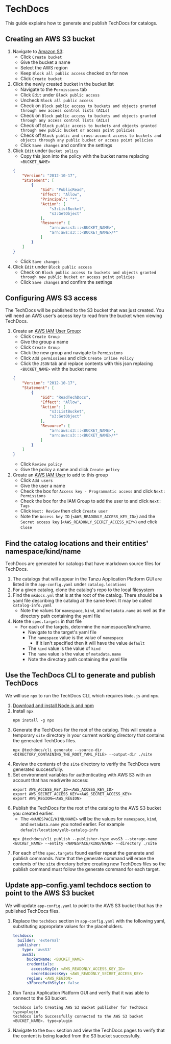 # TechDocs

This guide explains how to generate and publish TechDocs for catalogs.

## Creating an AWS S3 bucket

1. Navigate to [Amazon S3](https://s3.console.aws.amazon.com/s3/home):
    - Click `Create bucket`
    - Give the bucket a name
    - Select the AWS region
    - Keep `Block all public access` checked on for now
    - Click `Create bucket`
1. Click the newly created bucket in the bucket list
    - Navigate to the `Permissions` tab
    - Click `Edit` under `Block public access`
    - Uncheck `Block all public access`
    - Check on `Block public access to buckets and objects granted through new access control lists (ACLs)`
    - Check on `Block public access to buckets and objects granted through any access control lists (ACLs)`
    - Check off `Block public access to buckets and objects granted through new public bucket or access point policies`
    - Check off `Block public and cross-account access to buckets and objects through any public bucket or access point policies`
    - Click `Save changes` and confirm the settings
1. Click `Edit` under `Bucket policy`
    - Copy this json into the policy with the bucket name replacing `<BUCKET_NAME>`
    ```json
    {
        "Version": "2012-10-17",
        "Statement": [
            {
                "Sid": "PublicRead",
                "Effect": "Allow",
                "Principal": "*",
                "Action": [
                    "s3:ListBucket",
                    "s3:GetObject"
                ],
                "Resource": [
                    "arn:aws:s3:::<BUCKET_NAME>",
                    "arn:aws:s3:::<BUCKET_NAME>/*"
                ]
            }
        ]
    }
    ```
    - Click `Save changes`
1. Click `Edit` under `Block public access`
    - Check on `Block public access to buckets and objects granted through new public bucket or access point policies`
    - Click `Save changes` and confirm the settings


## Configuring AWS S3 access

The TechDocs will be published to the S3 bucket that was just created. You will need an AWS user's access key to read from the bucket when viewing TechDocs.

1. Create an [AWS IAM User Group](https://console.aws.amazon.com/iamv2/home#/groups):
    - Click `Create Group`
    - Give the group a name
    - Click `Create Group`
    - Click the new group and navigate to `Permissions`
    - Click `Add permissions` and click `Create Inline Policy`
    - Click the `JSON` tab and replace contents with this json replacing `<BUCKET_NAME>` with the bucket name
    ```json
    {
        "Version": "2012-10-17",
        "Statement": [
            {
                "Sid": "ReadTechDocs",
                "Effect": "Allow",
                "Action": [
                    "s3:ListBucket",
                    "s3:GetObject"
                ],
                "Resource": [
                    "arn:aws:s3:::<BUCKET_NAME>",
                    "arn:aws:s3:::<BUCKET_NAME>/*"
                ]
            }
        ]
    }
    ```
    - Click `Review policy`
    - Give the policy a name and click `Create policy`
1. Create an [AWS IAM User](https://console.aws.amazon.com/iamv2/home#/users) to add to this group
   - Click `Add users`
   - Give the user a name
   - Check the box for `Access key - Programmatic access` and click `Next: Permissions`
   - Check the box for the IAM Group to add the user to and click `Next: Tags`
   - Click `Next: Review` then click `Create user`
   - Note the `Access key ID` (`<AWS_READONLY_ACCESS_KEY_ID>`) and the `Secret access key` (`<AWS_READONLY_SECRET_ACCESS_KEY>`) and click `Close`


## Find the catalog locations and their entities' namespace/kind/name

TechDocs are generated for catalogs that have markdown source files for TechDocs.

1. The catalogs that will appear in the Tanzu Application Platform GUI are listed in the `app-config.yaml` under `catalog.locations`
1. For a given catalog, clone the catalog's repo to the local filesystem
1. Find the `mkdocs.yml` that is at the root of the catalog. There should be a yaml file describing the catalog at the same level. It may be called `catalog-info.yaml`
    - Note the values for `namespace`, `kind`, and `metadata.name` as well as the directory path containing the yaml file
1. Note the `spec.targets` in that file
    - For each of the targets, determine the namespace/kind/name.
        - Navigate to the target's yaml file
        - The `namespace` value is the value of `namespace`
            - if it isn't specified then it will have the value `default`
        - The `kind` value is the value of `kind`
        - The `name` value is the value of `metadata.name`
        - Note the directory path containing the yaml file

## Use the TechDocs CLI to generate and publish TechDocs

We will use `npx` to run the TechDocs CLI, which requires `Node.js` and `npm`.

1. [Download and install Node.js and npm](https://docs.npmjs.com/downloading-and-installing-node-js-and-npm)
1. Install `npx`
    ```shell
    npm install -g npx
    ```
1. Generate the TechDocs for the root of the catalog. This will create a temporary `site` directory in your current working directory that contains the generated TechDocs files.
    ```shell
    npx @techdocs/cli generate --source-dir <DIRECTORY_CONTAINING_THE_ROOT_YAML_FILE> --output-dir ./site
    ```
1. Review the contents of the `site` directory to verify the TechDocs were generated successfully.
1. Set environment variables for authenticating with AWS S3 with an account that has read/write access:
    ```shell
    export AWS_ACCESS_KEY_ID=<AWS_ACCESS_KEY_ID>
    export AWS_SECRET_ACCESS_KEY=<AWS_SECRET_ACCESS_KEY>
    export AWS_REGION=<AWS_REGION>
    ```
1. Publish the TechDocs for the root of the catalog to the AWS S3 bucket you created earlier.
    - The `<NAMESPACE/KIND/NAME>` will be the values for `namespace`, `kind`, and `metadata.name` you noted earlier. For example `default/location/yelb-catalog-info`
    ```shell
    npx @techdocs/cli publish --publisher-type awsS3 --storage-name <BUCKET_NAME> --entity <NAMESPACE/KIND/NAME> --directory ./site
    ```
1. For each of the `spec.targets` found earlier repeat the generate and publish commands. Note that the generate command will erase the contents of the `site` directory before creating new TechDocs files so the publish command must follow the generate command for each target.

## Update app-config.yaml techdocs section to point to the AWS S3 bucket

We will update `app-config.yaml` to point to the AWS S3 bucket that has the published TechDocs files.

1. Replace the `techdocs` section in `app-config.yaml` with the following yaml, substituting appropriate values for the placeholders.
    ```yaml
    techdocs:
      builder: 'external'
      publisher:
        type: 'awsS3'
        awsS3:
          bucketName: <BUCKET_NAME>
          credentials:
            accessKeyId: <AWS_READONLY_ACCESS_KEY_ID>
            secretAccessKey: <AWS_READONLY_SECRET_ACCESS_KEY>
          region: <AWS_REGION>
          s3ForcePathStyle: false
    ```

1. Run Tanzu Application Platform GUI and verify that it was able to connect to the S3 bucket.
    ```shell
    techdocs info Creating AWS S3 Bucket publisher for TechDocs type=plugin
    techdocs info Successfully connected to the AWS S3 bucket <BUCKET_NAME>. type=plugin
    ```

1. Navigate to the `Docs` section and view the TechDocs pages to verify that the content is being loaded from the S3 bucket successfully.

